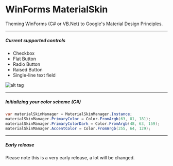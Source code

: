 WinForms MaterialSkin
=====================

Theming WinForms (C# or VB.Net) to Google's Material Design Principles.

---

##### Current supported controls
- Checkbox
- Flat Button
- Radio Button
- Raised Button
- Single-line text field

![alt tag](http://i.imgur.com/ZzuvKBw.png)

---

##### Initializing your color scheme (C#)
```cs
var materialSkinManager = MaterialSkinManager.Instance;
materialSkinManager.PrimaryColor = Color.FromArgb(63, 81, 181);
materialSkinManager.PrimaryColorDark = Color.FromArgb(48, 63, 159);
materialSkinManager.AccentColor = Color.FromArgb(255, 64, 129);
```

---

##### Early release
Please note this is a very early release, a lot will be changed.
